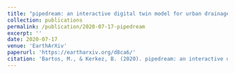 ```yaml
---
title: "pipedream: an interactive digital twin model for urban drainage networks"
collection: publications
permalink: /publication/2020-07-17-pipedream
excerpt: ''
date: 2020-07-17
venue: 'EarthArXiv'
paperurl: 'https://eartharxiv.org/d8ca6/'
citation: 'Bartos, M., & Kerkez, B. (2020). pipedream: an interactive digital twin model for urban drainage networks. doi: 10.31223/osf.io/d8ca6 (preprint).'
---
```


<!-- This paper is about the number 1. The number 2 is left for future work. -->

<!-- [Download paper here](http://academicpages.github.io/files/paper1.pdf) -->

<!-- Recommended citation: Your Name, You. (2009). "Paper Title Number 1." <i>Journal 1</i>. 1(1). -->
